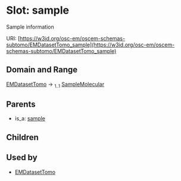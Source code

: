 
# Slot: sample

Sample information

URI: [https://w3id.org/osc-em/oscem-schemas-subtomo/EMDatasetTomo_sample](https://w3id.org/osc-em/oscem-schemas-subtomo/EMDatasetTomo_sample)


## Domain and Range

[EMDatasetTomo](EMDatasetTomo.md) &#8594;  <sub>1..1</sub> [SampleMolecular](SampleMolecular.md)

## Parents

 *  is_a: [sample](sample.md)

## Children


## Used by

 * [EMDatasetTomo](EMDatasetTomo.md)
